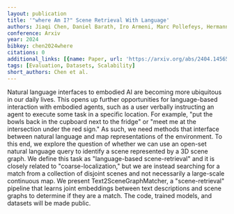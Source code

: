 ```yaml
---
layout: publication
title: '"where Am I?" Scene Retrieval With Language'
authors: Jiaqi Chen, Daniel Barath, Iro Armeni, Marc Pollefeys, Hermann Blum
conference: Arxiv
year: 2024
bibkey: chen2024where
citations: 0
additional_links: [{name: Paper, url: 'https://arxiv.org/abs/2404.14565'}]
tags: [Evaluation, Datasets, Scalability]
short_authors: Chen et al.
---
```

Natural language interfaces to embodied AI are becoming more ubiquitous in
our daily lives. This opens up further opportunities for language-based
interaction with embodied agents, such as a user verbally instructing an agent
to execute some task in a specific location. For example, "put the bowls back
in the cupboard next to the fridge" or "meet me at the intersection under the
red sign." As such, we need methods that interface between natural language and
map representations of the environment. To this end, we explore the question of
whether we can use an open-set natural language query to identify a scene
represented by a 3D scene graph. We define this task as "language-based
scene-retrieval" and it is closely related to "coarse-localization," but we are
instead searching for a match from a collection of disjoint scenes and not
necessarily a large-scale continuous map. We present Text2SceneGraphMatcher, a
"scene-retrieval" pipeline that learns joint embeddings between text
descriptions and scene graphs to determine if they are a match. The code,
trained models, and datasets will be made public.
